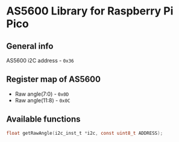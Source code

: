 # AS5600 Library for Raspberry Pi Pico

## General info
AS5600 i2C address - ```0x36```

## Register map of AS5600
- Raw angle(7:0) - ```0x0D```
- Raw angle(11:8) - ```0x0C```

## Available functions
```c
float getRawAngle(i2c_inst_t *i2c, const uint8_t ADDRESS);
```

